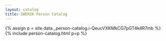 ```yaml
---
layout: catalog
title: SWERIK Person Catalog
---
```

{% assign p = site.data._person-catalog.i-QeucVXKMkCG7pGT4k4R7mb %}
{% include person-catalog.html p=p %}

